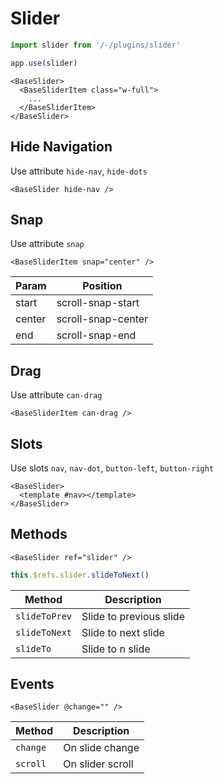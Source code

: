 # Slider

```ts
import slider from '/-/plugins/slider'

app.use(slider)
```

<div class="h-12"></div>

<div class="mt-4">
  <base-slider group-slides>
    <template v-for="idx in 20" :key="idx">
      <base-slider-item class="w-1/4">
        <div class="px-1">
          <BaseRatio class="bg-gray-300 font-medium rounded-md">
            Slide {{ idx }}
          </BaseRatio>
        </div>
      </base-slider-item>
    </template>
  </base-slider>
</div>

```vue
<BaseSlider>
  <BaseSliderItem class="w-full">
    ...
  </BaseSliderItem>
</BaseSlider>
```

<div class="h-12"></div>

## Hide Navigation

Use attribute `hide-nav`, `hide-dots`

<div class="mt-4">
  <base-slider hide-nav hide-dots>
    <template v-for="idx in 3" :key="idx">
      <base-slider-item class="w-full">
          <BaseRatio :ratio="9/16" class="bg-gray-300 font-medium rounded-md">
            Slide {{ idx }}
          </BaseRatio>
      </base-slider-item>
    </template>
  </base-slider>
</div>

```vue
<BaseSlider hide-nav />
```

<div class="h-12"></div>

## Snap

Use attribute `snap`

<div class="mt-4">
  <base-slider>
    <template v-for="idx in 3" :key="idx">
      <base-slider-item snap="center" class="w-4/6">
        <div class="px-1">
          <BaseRatio :ratio="9/16" class="bg-gray-300 font-medium rounded-md">
            Slide {{ idx }}
          </BaseRatio>
        </div>
      </base-slider-item>
    </template>
  </base-slider>
</div>

```vue
<BaseSliderItem snap="center" />
```

| Param   | Position           |
| ------- | ------------------ |
| start   | scroll-snap-start  |
| center  | scroll-snap-center |
| end     | scroll-snap-end    |

<div class="h-12"></div>

## Drag

Use attribute `can-drag`

<div class="mt-4">
  <base-slider can-drag>
    <template v-for="idx in 3" :key="idx">
      <base-slider-item class="w-full">
        <div class="px-1">
          <BaseRatio :ratio="9/16" class="bg-gray-300 font-medium rounded-md">
            Slide {{ idx }}
          </BaseRatio>
        </div>
      </base-slider-item>
    </template>
  </base-slider>
</div>

```vue
<BaseSliderItem can-drag />
```

<div class="h-12"></div>

## Slots

Use slots `nav`, `nav-dot`, `button-left`, `button-right`

```vue
<BaseSlider>
  <template #nav></template>
</BaseSlider>
```

<div class="h-12"></div>

## Methods

```vue
<BaseSlider ref="slider" />
```

```ts
this.$refs.slider.slideToNext()
```

| Method        | Description             |
| ------------- | ----------------------- |
| `slideToPrev` | Slide to previous slide |
| `slideToNext` | Slide to next slide     |
| `slideTo`     | Slide to n slide        |

<div class="h-12"></div>

## Events

```vue
<BaseSlider @change="" />
```

| Method   | Description      |
| -------- | ---------------- |
| `change` | On slide change  |
| `scroll` | On slider scroll |
